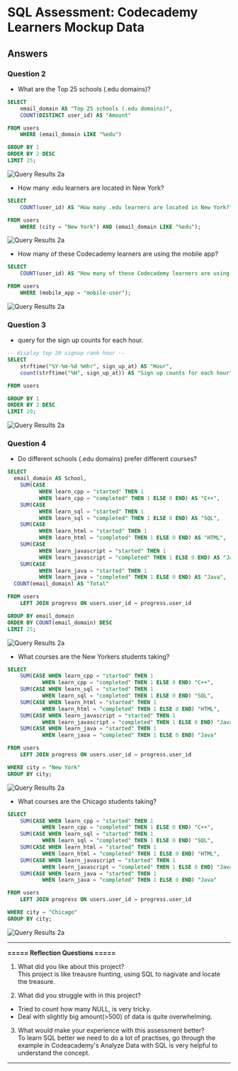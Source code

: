 # SQL Assessment: Codecademy Learners Mockup Data
  
## Answers

### Question 2
* What are the Top 25 schools (.edu domains)?
```SQL
SELECT 
	email_domain AS "Top 25 schools (.edu domains)", 
	COUNT(DISTINCT user_id) AS "Amount"

FROM users
	WHERE (email_domain LIKE "%edu")

GROUP BY 1
ORDER BY 2 DESC
LIMIT 25;
```

![Query Results 2a](https://raw.githubusercontent.com/boonkeong1714/SQL_Assessment/main/2a.jpg)

* How many .edu learners are located in New York?

```SQL
SELECT 
	COUNT(user_id) AS "How many .edu learners are located in New York?"

FROM users
	WHERE (city = "New York") AND (email_domain LIKE "%edu");
```

![Query Results 2a](https://raw.githubusercontent.com/boonkeong1714/SQL_Assessment/main/2b.jpg)


* How many of these Codecademy learners are using the mobile app?

```SQL
SELECT 
	COUNT(user_id) AS "How many of these Codecademy learners are using the mobile app?"

FROM users
	WHERE (mobile_app = "mobile-user");
```

![Query Results 2a](https://raw.githubusercontent.com/boonkeong1714/SQL_Assessment/main/2c.jpg)

### Question 3
* query for the sign up counts for each hour.

```SQL
-- display top 20 signup rank hour --
SELECT 
	strftime("%Y-%m-%d %Hhr", sign_up_at) AS "Hour",
   	count(strftime("%H", sign_up_at)) AS "Sign up counts for each hour"

FROM users

GROUP BY 1
ORDER BY 2 DESC
LIMIT 20;
```

![Query Results 2a](https://raw.githubusercontent.com/boonkeong1714/SQL_Assessment/main/3.jpg)


### Question 4
* Do different schools (.edu domains) prefer different courses?

```SQL
SELECT 
  email_domain AS School,
	SUM(CASE 
          WHEN learn_cpp = "started" THEN 1 
          WHEN learn_cpp = "completed" THEN 1 ELSE 0 END) AS "C++",
	SUM(CASE 
          WHEN learn_sql = "started" THEN 1 
          WHEN learn_sql = "completed" THEN 1 ELSE 0 END) AS "SQL",
	SUM(CASE 
          WHEN learn_html = "started" THEN 1 
          WHEN learn_html = "completed" THEN 1 ELSE 0 END) AS "HTML",
	SUM(CASE 
          WHEN learn_javascript = "started" THEN 1 
          WHEN learn_javascript = "completed" THEN 1 ELSE 0 END) AS "JavaScript",
	SUM(CASE 
          WHEN learn_java = "started" THEN 1 
          WHEN learn_java = "completed" THEN 1 ELSE 0 END) AS "Java",
  COUNT(email_domain) AS "Total"

FROM users 
	LEFT JOIN progress ON users.user_id = progress.user_id

GROUP BY email_domain
ORDER BY COUNT(email_domain) DESC
LIMIT 25;
```

![Query Results 2a](https://raw.githubusercontent.com/boonkeong1714/SQL_Assessment/main/4a.jpg)

* What courses are the New Yorkers students taking?

```SQL
SELECT 
	SUM(CASE WHEN learn_cpp = "started" THEN 1 
           WHEN learn_cpp = "completed" THEN 1 ELSE 0 END) "C++",
	SUM(CASE WHEN learn_sql = "started" THEN 1 
           WHEN learn_sql = "completed" THEN 1 ELSE 0 END) "SQL",
	SUM(CASE WHEN learn_html = "started" THEN 1 
           WHEN learn_html = "completed" THEN 1 ELSE 0 END) "HTML",
	SUM(CASE WHEN learn_javascript = "started" THEN 1 
           WHEN learn_javascript = "completed" THEN 1 ELSE 0 END) "JavaScript",
	SUM(CASE WHEN learn_java = "started" THEN 1 
           WHEN learn_java = "completed" THEN 1 ELSE 0 END) "Java"

FROM users 
	LEFT JOIN progress ON users.user_id = progress.user_id

WHERE city = "New York"
GROUP BY city;
```

![Query Results 2a](https://raw.githubusercontent.com/boonkeong1714/SQL_Assessment/main/4b.jpg)

* What courses are the Chicago students taking?

```SQL
SELECT 
	SUM(CASE WHEN learn_cpp = "started" THEN 1 
           WHEN learn_cpp = "completed" THEN 1 ELSE 0 END) "C++",
	SUM(CASE WHEN learn_sql = "started" THEN 1 
           WHEN learn_sql = "completed" THEN 1 ELSE 0 END) "SQL",
	SUM(CASE WHEN learn_html = "started" THEN 1 
           WHEN learn_html = "completed" THEN 1 ELSE 0 END) "HTML",
	SUM(CASE WHEN learn_javascript = "started" THEN 1 
           WHEN learn_javascript = "completed" THEN 1 ELSE 0 END) "JavaScript",
	SUM(CASE WHEN learn_java = "started" THEN 1 
           WHEN learn_java = "completed" THEN 1 ELSE 0 END) "Java"

FROM users 
	LEFT JOIN progress ON users.user_id = progress.user_id

WHERE city = "Chicago"
GROUP BY city;
```

![Query Results 2a](https://raw.githubusercontent.com/boonkeong1714/SQL_Assessment/main/4c.jpg)

-----

**===== Reflection Questions =====**  

1. What did you like about this project?  
 This project is like treausre hunting, using SQL to nagivate and locate the treasure.

2. What did you struggle with in this project?  
 * Tried to count how many NULL, is very tricky.
 * Deal with slightly big amount(>500) of data is quite overwhelming.

3. What would make your experience with this assessment better?  
  To learn SQL better we need to do a lot of practises, go through the example in Codeacademy's Analyze Data with SQL is very helpful to understand the concept.

-----
